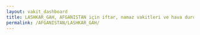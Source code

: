 ```yaml
---
layout: vakit_dashboard
title: LASHKAR_GAH, AFGANISTAN için iftar, namaz vakitleri ve hava durumu - ilçe/eyalet seç
permalink: /AFGANISTAN/LASHKAR_GAH/
---
```


<script type="text/javascript">
  var GLOBAL_COUNTRY = 'AFGANISTAN';
  var GLOBAL_CITY = 'LASHKAR_GAH';
  var GLOBAL_STATE = '';
  var lat = 72;
  var lon = 21;
</script>
